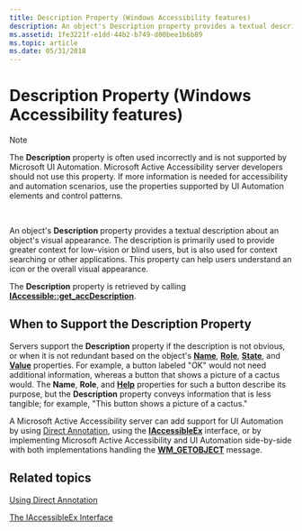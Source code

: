 ```yaml
---
title: Description Property (Windows Accessibility features)
description: An object's Description property provides a textual description about an object's visual appearance.
ms.assetid: 1fe3221f-e1dd-44b2-b749-d00bee1b6b89
ms.topic: article
ms.date: 05/31/2018
---
```


# Description Property (Windows Accessibility features)

> [!Note]  
> The **Description** property is often used incorrectly and is not supported by Microsoft UI Automation. Microsoft Active Accessibility server developers should not use this property. If more information is needed for accessibility and automation scenarios, use the properties supported by UI Automation elements and control patterns.

 

An object's **Description** property provides a textual description about an object's visual appearance. The description is primarily used to provide greater context for low-vision or blind users, but is also used for context searching or other applications. This property can help users understand an icon or the overall visual appearance.

The **Description** property is retrieved by calling [**IAccessible::get\_accDescription**](/windows/desktop/api/Oleacc/nf-oleacc-iaccessible-get_accdescription).

## When to Support the Description Property

Servers support the **Description** property if the description is not obvious, or when it is not redundant based on the object's [**Name**](name-property.md), [**Role**](role-property.md), [**State**](state-property.md), and [**Value**](value-property.md) properties. For example, a button labeled "OK" would not need additional information, whereas a button that shows a picture of a cactus would. The **Name**, **Role**, and [**Help**](help-property.md) properties for such a button describe its purpose, but the **Description** property conveys information that is less tangible; for example, "This button shows a picture of a cactus."

A Microsoft Active Accessibility server can add support for UI Automation by using [Direct Annotation](direct-annotation.md), using the [**IAccessibleEx**](/windows/desktop/api/UIAutomationCore/nn-uiautomationcore-iaccessibleex) interface, or by implementing Microsoft Active Accessibility and UI Automation side-by-side with both implementations handling the [**WM\_GETOBJECT**](wm-getobject.md) message.

## Related topics

<dl> <dt>

[Using Direct Annotation](using-direct-annotation.md)
</dt> <dt>

[The IAccessibleEx Interface](iaccessibleex.md)
</dt> </dl>

 

 




